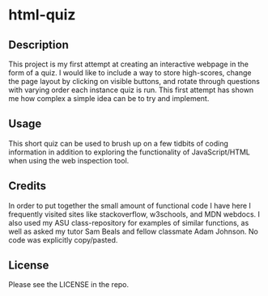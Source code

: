 # html-quiz

## Description

This project is my first attempt at creating an interactive webpage in the form of a quiz. I would like to include a way to store high-scores, change the page layout by clicking on visible buttons, and rotate through questions with varying order each instance quiz is run. This first attempt has shown me how complex a simple idea can be to try and implement.

## Usage

This short quiz can be used to brush up on a few tidbits of coding information in addition to exploring the functionality of JavaScript/HTML when using the web inspection tool.

## Credits

In order to put together the small amount of functional code I have here I frequently visited sites like stackoverflow, w3schools, and MDN webdocs. I also used my ASU class-repository for examples of similar functions, as well as asked my tutor Sam Beals and fellow classmate Adam Johnson. No code was explicitly copy/pasted.

## License

Please see the LICENSE in the repo.
